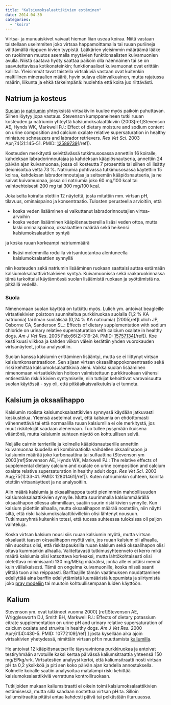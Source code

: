 ```yaml
---
title: "Kalsiumoksalaattikivien estäminen"
date: 2014-04-30
categories: 
  - "koira"
---
```


Virtsa- ja munuaiskivet vaivaat hieman liian useaa koiraa. Niitä vastaan taistellaan useimmiten joko virtsaa happamoittamalla tai ruuan puriineja välttämällä riippuen kivien tyypistä. Lääkärien yleisimmin määräämä lääke on ruokinnan muutos asemalla myytävien funktionaalisten kuivamuonien avulla. Niistä saatava hyöty saattaa paikoin olla näennäinen tai se on saavutettavissa kotikonsteinkin; funktionaaliset kuivamuonat ovat erittäin kalliita. Yleisimmät tavat taistella virtsakiviä vastaan ovat kuitenkin maltillinen mineraalien määrä, hyvin sulava eläinvalkuainen, mutta rajatussa määrin, liikunta ja ehkä tärkeimpänä: huolehtia että koira juo riittävästi.

<!--more-->

## Natrium ja kosteus

[Suolan](https://www.katiska.eu/tieto/koira-ruoka-lisaravinne/suola/ "Suola") ja [natriumin](https://www.katiska.eu/tieto/koira-tarve-mineraali/natrium/ "Natrium") yhteyksistä virtsakiviin kuulee myös paikoin puhuttavan. Siihen löytyy jopa vastaus. Stevenson kumppaneineen tutki ruuan kosteuden ja natriumin yhteyttä kalsiumoksalaattikiviin (2003\[ref\]Stevenson AE, Hynds WK, Markwell PJ.: Effect of dietary moisture and sodium content on urine composition and calcium oxalate relative supersaturation in healthy miniature schnauzers and labrador retrievers. _Res Vet Sci_. 2003 Apr;74(2):145-51. PMID: [12589739](http://www.ncbi.nlm.nih.gov/pubmed/12589739)\[/ref\]).

Kosteuden merkitystä selvittävässä tutkimusosassa annettiin 16 koiralle, kahdeksan labradorinnoutajaa ja kahdeksan kääpiösnautseria, annettiin 24 päivän ajan kuivamuonaa, jossa oli kosteutta 7 prosenttia tai siihen oli lisätty deionisoitua vettä 73 %. Natriumia pohtivassa tutkimusosassa käytettiin 15 koiraa, kahdeksan labradorinnoutajaa ja seitsemän kääpiösnautseria, ja ne saivat kuivamuonaa, jossa oli natriumia joko 60 mg/100 kcal tai vaihtoehtoisesti 200 mg tai 300 mg/100 kcal.

Jokaiselta koiralta otettiin 12 näytettä, josta mitattiin mm. virtsan pH, tilavuus, ominaispaino ja konsentraatio. Tulosten perusteella arvioitiin, että

- koska veden lisääminen ei vaikuttanut labradorinnoutajien virtsa-arvoihin
- koska veden lisääminen kääpiösnautsereilla lisäsi veden ottoa, mutta laski ominaispainoa, oksalaattien määrää sekä heikensi kalsiumoksalaattien syntyä

ja koska ruuan korkeampi natriummäärä

- lisäsi molemmilla roduilla virtsantuotantoa alentuneella kalsiumoksalaattien synnyllä

niin kosteuden sekä natriumin lisääminen ruokaan saattaisi auttaa estämään kalsiumoksalaattivirtsakivien syntyä. Kuivamuonissa sekä raakaruokinnassa tämä tarkoittaisi käytännössä suolan lisäämistä ruokaan ja syöttämistä ns. pitkällä vedellä.

### Suola

Nimenomaan suolan käyttöä on tutkittu myös. Lulich ym. antoivat beagleille virtsatiekivien poistoon suunniteltua purkkiruokaa suolalla (1,2 % KA natriumia) tai ilman suolalisää (0,24 % KA natriumia) (2005\[ref\]Lulich JP, Osborne CA, Sanderson SL.: Effects of dietary supplementation with sodium chloride on urinary relative supersaturation with calcium oxalate in healthy dogs. _Am J Vet Res_. 2005 Feb;66(2):319-24. PMID: [15757134](http://www.ncbi.nlm.nih.gov/pubmed/15757134)\[/ref\]). Koe kesti kuusi viikkoa ja kahden viikon välein kerättiin yhden vuorokauden virtsanäyteet, jotka analysoitiin.

Suolan kanssa kalsiumin erittäminen lisääntyi, mutta se ei liittynyt virtsan kalsiumkonsentraatioon. Sen sijaan virtsan oksaalihappokonsentraatio sekä riski kehittää kalsiumoksalaattikiviä aleni. Vaikka suolan lisääminen nimenomaan virtsatiekivien hoitoon valmistettuun purkkiruokaan vähensi entisestään riskiä kivien syntymiselle, niin tutkijat kehoittivat varovaisuutta suolan käytössä - syy oli, että pitkäaikaisvaikutuksia ei tunneta.

## Kalsium ja oksaalihappo

Kalsiumin roolista kalsiumoksalaattikivien synnyssä käydään jatkuvasti keskustelua. Yleensä asetelmat ovat, että kalsiumia on ehdottomasti vähennettävä tai että normaalilla ruuan kalsiumilla ei ole merkitystä, jos muut riskitekijät saadaan alenemaan. Tuo tullee pysymään ikuisena vääntönä, mutta kalsiumin suhteen näyttö on kohtuullisen selvä.

Neljälle cairnin terrierille ja kolmelle kääpiösnautserille annettiin kuivamuonaa kuudella eri kombinaatiolla vaihdellen oksaalihapon ja kalsiumin määrää joko karbonaattina tai sulfaattina (Stevenson ym 2003\[ref\]Stevenson AE, Hynds WK, Markwell PJ.: The relative effects of supplemental dietary calcium and oxalate on urine composition and calcium oxalate relative supersaturation in healthy adult dogs. _Res Vet Sci._ 2003 Aug;75(1):33-41. PMID: 12801461\[/ref\]). Kuten natriuminkin suhteen, koirilta otettiin virtsanäytteet ja ne analysoitiin.

Alin määrä kalsiumia ja oksaalihappoa tuotti pienimmän mahdollisuuden kalsiumoksalaattikivien synnylle. Mutta suurimmalla kalsiummäärällä oksaalihapon ollessa alimmillaan, saatiin suurin riski kivien synnylle. Kun kalsium pidettiin alhaalla, mutta oksaalihapon määrää nostettiin, niin näytti siltä, että riski kalsiumoksalaattikivillekin olisi lähtenyt nousuun. Tutkimusryhmä kuitenkin totesi, että tuossa suhteessa tuloksissa oli paljon vaihteluja.

Koska virtsan kalsium nousi siis ruuan kalsiumin myötä, mutta virtsan oksalaatit taasen oksaalihapon myötä vain, jos ruuan kalsium oli alhaalla, niin suositus olisi, että riskitapauksilla ruuan kalsium sekä oksaalihapon olisi oltava kummankin alhaalla. Valitettavasti tutkimusyhteenveto ei kerro mikä määrä kalsiumia olisi katsottava korkeaksi, mutta lähtökohtaisesti olisi oletettava minimisaanti 130 mg/MEkg määräksi, jonka alle ei pitäisi mennä kuin väliaikaisesti. Tämä on ongelma kuivamuonille, koska niissä saanti ylittää tuon aina reippaasti. Barffaajille tämän vaatimuksen noudattaminen edellyttää aina barffin edellyttämistä luumääristä luopumista ja siirtymistä joko [pray modeliin](https://www.katiska.eu/ruokinta/raakaruokinta/prey-model/ "Prey model") tai muutoin kohtuullisempaan luiden käyttöön.

##  Kalium

Stevenson ym. ovat tutkineet vuonna 2000\[ \[ref\]Stevenson AE, Wrigglesworth DJ, Smith BH, Markwell PJ.: Effects of dietary potassium citrate supplementation on urine pH and urinary relative supersaturation of calcium oxalate and struvite in healthy dogs. _Am J Vet Res._ 2000 Apr;61(4):430-5. PMID: 10772109\[/ref\] \] josta kysellään aika ajoin virtsakivien yhetydessä, nimittäin virtsan pH:n muuttamista [kaliumilla](https://www.katiska.eu/tieto/koira-tarve-mineraali/kalium/ "Kalium").

He antoivat 12 kääpiösnautserille täysravintona purkkiruokaa ja antoivat testiryhmään arvotuille kaksi kertaa päivässä kaliumsitraattia yhteensä 150 mg/EPkg/vrk. Virtsatestien analyysi kertoi, että kaliumsitraatti nosti virtsan pH:ta 0,2 yksikköä ja piti sen koko päivän ajan kahdella annostuksella. Kolmelle koiralle saatiin analysoitua matalampi riski kehittää kalsiumoksalaattikiviä verrattuna kontrolliruokaan.

Tutkijoiden mukaan kaliumsitraatti ei oikein toimi kalsiumoksalaattikivien estämisessä, mutta sillä saadaan nostettua virtsan pH:ta. Silloin kaliumsitraattia pitäisi antaa kahdesti päivä tai pelkästään iltaruuassa.
